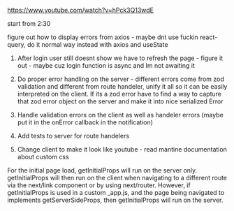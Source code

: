 https://www.youtube.com/watch?v=hPck3Q13wdE

start from 2:30

figure out how to display errors from axios - maybe dnt use fuckin react-query, do it normal way instead with axios and useState

1. After login user still doesnt show we have to refresh the page - figure it out - maybe cuz login function is async and Im not awaiting it

1. Do proper error handling on the server - different errors come from zod validation and different from route handeler, unify it all so it can be easily interpreted on the client. If its a zod error have to find a way to capture that zod error object on the server and make it into nice serialized Error

1. Handle validation errors on the client as well as handeler errors (maybe put it in the onError callback in the notification)

1. Add tests to server for route handelers

1. Change client to make it look like youtube - read mantine documentation about custom css

For the initial page load, getInitialProps will run on the server only. getInitialProps will then run on the client when navigating to a different route via the next/link component or by using next/router. However, if getInitialProps is used in a custom \_app.js, and the page being navigated to implements getServerSideProps, then getInitialProps will run on the server.
